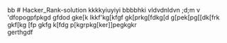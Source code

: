 bb # Hacker_Rank-solution
kkkkyiuyiyi
bbbbhki
vldvdnldvn
;d;m
v
'dfopogpfpkgd
gfdod
gke[k
lkkf'kg[kfgf
gk[prkg[fdkg[d
g[pek[pg[[dk[frk
gkf[kg
[fp
gkfg
k[fdg
p[kgrpkg[ker\]]pegkgkr\
gerthgdf
